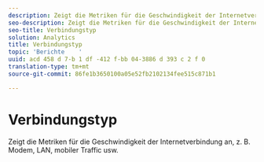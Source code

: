```yaml
---
description: Zeigt die Metriken für die Geschwindigkeit der Internetverbindung an, z. B. Modem, LAN, mobiler Traffic usw.
seo-description: Zeigt die Metriken für die Geschwindigkeit der Internetverbindung an, z. B. Modem, LAN, mobiler Traffic usw.
seo-title: Verbindungstyp
solution: Analytics
title: Verbindungstyp
topic: 'Berichte    '
uuid: acd 458 d 7-b 1 df -412 f-bb 04-3886 d 393 c 2 f 0
translation-type: tm+mt
source-git-commit: 86fe1b3650100a05e52fb2102134fee515c871b1

---
```



# Verbindungstyp

Zeigt die Metriken für die Geschwindigkeit der Internetverbindung an, z. B. Modem, LAN, mobiler Traffic usw.

